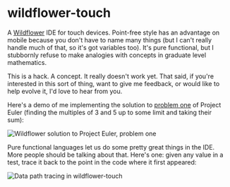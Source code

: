 # wildflower-touch

A [Wildflower](https://github.com/pschanely/wildflower) IDE for touch devices.  Point-free style has an advantage on mobile because you don't have to name many things (but I can't really handle much of that, so it's got variables too).  It's pure functional, but I stubbornly refuse to make analogies with concepts in graduate level mathematics.

This is a hack.  A concept.  It really doesn't work yet.  That said, if you're interested in this sort of thing, want to give me feedback, or would like to help evolve it, I'd love to hear from you.

Here's a demo of me implementing the solution to [problem one](https://projecteuler.net/problem=1) of Project Euler (finding the multiples of 3 and 5 up to some limit and taking their sum):

![Wildflower solution to Project Euler, problem one](https://raw.githubusercontent.com/pschanely/wildflower-touch/master/eulerone.gif)

Pure functional languages let us do some pretty great things in the IDE.  More people should be talking about that.  Here's one: given any value in a test, trace it back to the point in the code where it first appeared:

![Data path tracing in wildflower-touch](https://raw.githubusercontent.com/pschanely/wildflower-touch/master/datapath.gif)

